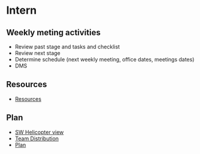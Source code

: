 # Intern

## Weekly meting activities

- Review past stage and tasks and checklist
- Review next stage
- Determine schedule (next weekly meeting, office dates, meetings dates)
- DMS

## Resources

- [Resources](./docs/RESOURCES.md)

## Plan

- [SW Helicopter view](./docs/SW_Helicopter_View.pdf)
- [Team Distribution](./docs/Team_Dist.txt)
- [Plan](./docs/Wave23_Plan_Corelia.xlsx)
